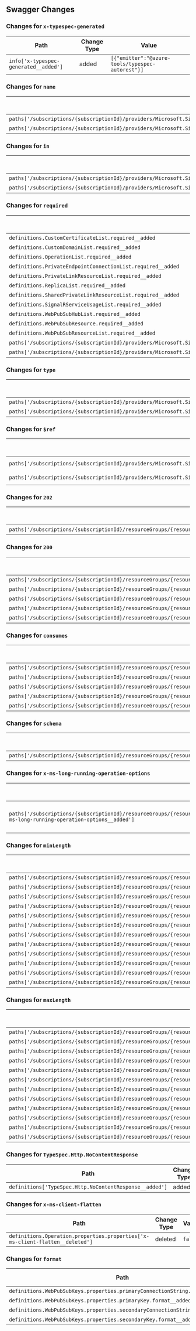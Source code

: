 ## Swagger Changes

### Changes for `x-typespec-generated`

| Path | Change Type | Value |
|------|------------|-------|
| `info['x-typespec-generated__added']` | added | `[{"emitter":"@azure-tools/typespec-autorest"}]` |

### Changes for `name`

| Path | Change Type | Value |
|------|------------|-------|
| `paths['/subscriptions/{subscriptionId}/providers/Microsoft.SignalRService/locations/{location}/checkNameAvailability'].post.parameters[0].name__deleted` | deleted | `location` |
| `paths['/subscriptions/{subscriptionId}/providers/Microsoft.SignalRService/locations/{location}/usages'].get.parameters[0].name__deleted` | deleted | `location` |

### Changes for `in`

| Path | Change Type | Value |
|------|------------|-------|
| `paths['/subscriptions/{subscriptionId}/providers/Microsoft.SignalRService/locations/{location}/checkNameAvailability'].post.parameters[0].in__deleted` | deleted | `path` |
| `paths['/subscriptions/{subscriptionId}/providers/Microsoft.SignalRService/locations/{location}/usages'].get.parameters[0].in__deleted` | deleted | `path` |

### Changes for `required`

| Path | Change Type | Value |
|------|------------|-------|
| `definitions.CustomCertificateList.required__added` | added | `["value"]` |
| `definitions.CustomDomainList.required__added` | added | `["value"]` |
| `definitions.OperationList.required__added` | added | `["value"]` |
| `definitions.PrivateEndpointConnectionList.required__added` | added | `["value"]` |
| `definitions.PrivateLinkResourceList.required__added` | added | `["value"]` |
| `definitions.ReplicaList.required__added` | added | `["value"]` |
| `definitions.SharedPrivateLinkResourceList.required__added` | added | `["value"]` |
| `definitions.SignalRServiceUsageList.required__added` | added | `["value"]` |
| `definitions.WebPubSubHubList.required__added` | added | `["value"]` |
| `definitions.WebPubSubResource.required__added` | added | `["properties"]` |
| `definitions.WebPubSubResourceList.required__added` | added | `["value"]` |
| `paths['/subscriptions/{subscriptionId}/providers/Microsoft.SignalRService/locations/{location}/checkNameAvailability'].post.parameters[0].required__deleted` | deleted | `true` |
| `paths['/subscriptions/{subscriptionId}/providers/Microsoft.SignalRService/locations/{location}/usages'].get.parameters[0].required__deleted` | deleted | `true` |

### Changes for `type`

| Path | Change Type | Value |
|------|------------|-------|
| `paths['/subscriptions/{subscriptionId}/providers/Microsoft.SignalRService/locations/{location}/checkNameAvailability'].post.parameters[0].type__deleted` | deleted | `string` |
| `paths['/subscriptions/{subscriptionId}/providers/Microsoft.SignalRService/locations/{location}/usages'].get.parameters[0].type__deleted` | deleted | `string` |

### Changes for `$ref`

| Path | Change Type | Value |
|------|------------|-------|
| `paths['/subscriptions/{subscriptionId}/providers/Microsoft.SignalRService/locations/{location}/checkNameAvailability'].post.parameters[0].$ref__added` | added | `../../../../../common-types/resource-management/v5/types.json#/parameters/LocationParameter` |
| `paths['/subscriptions/{subscriptionId}/providers/Microsoft.SignalRService/locations/{location}/usages'].get.parameters[0].$ref__added` | added | `../../../../../common-types/resource-management/v5/types.json#/parameters/LocationParameter` |

### Changes for `202`

| Path | Change Type | Value |
|------|------------|-------|
| `paths['/subscriptions/{subscriptionId}/resourceGroups/{resourceGroupName}/providers/Microsoft.SignalRService/webPubSub/{resourceName}'].put.responses.202__deleted` | deleted | `{"description":"ignore"}` |

### Changes for `200`

| Path | Change Type | Value |
|------|------------|-------|
| `paths['/subscriptions/{subscriptionId}/resourceGroups/{resourceGroupName}/providers/Microsoft.SignalRService/webPubSub/{resourceName}'].delete.responses.200__deleted` | deleted | `{"description":"ignore"}` |
| `paths['/subscriptions/{subscriptionId}/resourceGroups/{resourceGroupName}/providers/Microsoft.SignalRService/webPubSub/{resourceName}/customDomains/{name}'].delete.responses.200__deleted` | deleted | `{"description":"ignore"}` |
| `paths['/subscriptions/{subscriptionId}/resourceGroups/{resourceGroupName}/providers/Microsoft.SignalRService/webPubSub/{resourceName}/hubs/{hubName}'].delete.responses.200__deleted` | deleted | `{"description":"ignore"}` |
| `paths['/subscriptions/{subscriptionId}/resourceGroups/{resourceGroupName}/providers/Microsoft.SignalRService/webPubSub/{resourceName}/privateEndpointConnections/{privateEndpointConnectionName}'].delete.responses.200__deleted` | deleted | `{"description":"ignore"}` |
| `paths['/subscriptions/{subscriptionId}/resourceGroups/{resourceGroupName}/providers/Microsoft.SignalRService/webPubSub/{resourceName}/sharedPrivateLinkResources/{sharedPrivateLinkResourceName}'].delete.responses.200__deleted` | deleted | `{"description":"ignore"}` |

### Changes for `consumes`

| Path | Change Type | Value |
|------|------------|-------|
| `paths['/subscriptions/{subscriptionId}/resourceGroups/{resourceGroupName}/providers/Microsoft.SignalRService/webPubSub/{resourceName}/customCertificates/{certificateName}'].put.consumes__deleted` | deleted | `["application/json","text/json"]` |
| `paths['/subscriptions/{subscriptionId}/resourceGroups/{resourceGroupName}/providers/Microsoft.SignalRService/webPubSub/{resourceName}/customDomains/{name}'].put.consumes__deleted` | deleted | `["application/json","text/json"]` |
| `paths['/subscriptions/{subscriptionId}/resourceGroups/{resourceGroupName}/providers/Microsoft.SignalRService/webPubSub/{resourceName}/replicas/{replicaName}'].patch.consumes__deleted` | deleted | `["application/json","text/json"]` |
| `paths['/subscriptions/{subscriptionId}/resourceGroups/{resourceGroupName}/providers/Microsoft.SignalRService/webPubSub/{resourceName}/replicas/{replicaName}'].put.consumes__deleted` | deleted | `["application/json","text/json"]` |
| `paths['/subscriptions/{subscriptionId}/resourceGroups/{resourceGroupName}/providers/Microsoft.SignalRService/webPubSub/{resourceName}/replicas/{replicaName}/sharedPrivateLinkResources/{sharedPrivateLinkResourceName}'].put.consumes__deleted` | deleted | `["application/json","text/json"]` |

### Changes for `schema`

| Path | Change Type | Value |
|------|------------|-------|
| `paths['/subscriptions/{subscriptionId}/resourceGroups/{resourceGroupName}/providers/Microsoft.SignalRService/webPubSub/{resourceName}/regenerateKey'].post.responses.202.schema__deleted` | deleted | `{"$ref":"#/definitions/WebPubSubKeys"}` |

### Changes for `x-ms-long-running-operation-options`

| Path | Change Type | Value |
|------|------------|-------|
| `paths['/subscriptions/{subscriptionId}/resourceGroups/{resourceGroupName}/providers/Microsoft.SignalRService/webPubSub/{resourceName}/replicas/{replicaName}'].patch['x-ms-long-running-operation-options__added']` | added | `{"final-state-via":"azure-async-operation"}` |

### Changes for `minLength`

| Path | Change Type | Value |
|------|------------|-------|
| `paths['/subscriptions/{subscriptionId}/resourceGroups/{resourceGroupName}/providers/Microsoft.SignalRService/webPubSub/{resourceName}/replicas/{replicaName}/sharedPrivateLinkResources'].get.parameters[0].minLength__deleted` | deleted | `3` |
| `paths['/subscriptions/{subscriptionId}/resourceGroups/{resourceGroupName}/providers/Microsoft.SignalRService/webPubSub/{resourceName}/replicas/{replicaName}/sharedPrivateLinkResources'].get.parameters[1].minLength__deleted` | deleted | `3` |
| `paths['/subscriptions/{subscriptionId}/resourceGroups/{resourceGroupName}/providers/Microsoft.SignalRService/webPubSub/{resourceName}/replicas/{replicaName}/sharedPrivateLinkResources/{sharedPrivateLinkResourceName}'].get.parameters[0].minLength__deleted` | deleted | `3` |
| `paths['/subscriptions/{subscriptionId}/resourceGroups/{resourceGroupName}/providers/Microsoft.SignalRService/webPubSub/{resourceName}/replicas/{replicaName}/sharedPrivateLinkResources/{sharedPrivateLinkResourceName}'].get.parameters[1].minLength__deleted` | deleted | `3` |
| `paths['/subscriptions/{subscriptionId}/resourceGroups/{resourceGroupName}/providers/Microsoft.SignalRService/webPubSub/{resourceName}/replicas/{replicaName}/sharedPrivateLinkResources/{sharedPrivateLinkResourceName}'].get.parameters[2].minLength__deleted` | deleted | `3` |
| `paths['/subscriptions/{subscriptionId}/resourceGroups/{resourceGroupName}/providers/Microsoft.SignalRService/webPubSub/{resourceName}/replicas/{replicaName}/sharedPrivateLinkResources/{sharedPrivateLinkResourceName}'].put.parameters[0].minLength__deleted` | deleted | `3` |
| `paths['/subscriptions/{subscriptionId}/resourceGroups/{resourceGroupName}/providers/Microsoft.SignalRService/webPubSub/{resourceName}/replicas/{replicaName}/sharedPrivateLinkResources/{sharedPrivateLinkResourceName}'].put.parameters[1].minLength__deleted` | deleted | `3` |
| `paths['/subscriptions/{subscriptionId}/resourceGroups/{resourceGroupName}/providers/Microsoft.SignalRService/webPubSub/{resourceName}/replicas/{replicaName}/sharedPrivateLinkResources/{sharedPrivateLinkResourceName}'].put.parameters[2].minLength__deleted` | deleted | `3` |
| `paths['/subscriptions/{subscriptionId}/resourceGroups/{resourceGroupName}/providers/Microsoft.SignalRService/webPubSub/{resourceName}/sharedPrivateLinkResources'].get.parameters[0].minLength__deleted` | deleted | `3` |
| `paths['/subscriptions/{subscriptionId}/resourceGroups/{resourceGroupName}/providers/Microsoft.SignalRService/webPubSub/{resourceName}/sharedPrivateLinkResources/{sharedPrivateLinkResourceName}'].delete.parameters[1].minLength__deleted` | deleted | `3` |
| `paths['/subscriptions/{subscriptionId}/resourceGroups/{resourceGroupName}/providers/Microsoft.SignalRService/webPubSub/{resourceName}/sharedPrivateLinkResources/{sharedPrivateLinkResourceName}'].get.parameters[1].minLength__deleted` | deleted | `3` |
| `paths['/subscriptions/{subscriptionId}/resourceGroups/{resourceGroupName}/providers/Microsoft.SignalRService/webPubSub/{resourceName}/sharedPrivateLinkResources/{sharedPrivateLinkResourceName}'].put.parameters[1].minLength__deleted` | deleted | `3` |

### Changes for `maxLength`

| Path | Change Type | Value |
|------|------------|-------|
| `paths['/subscriptions/{subscriptionId}/resourceGroups/{resourceGroupName}/providers/Microsoft.SignalRService/webPubSub/{resourceName}/replicas/{replicaName}/sharedPrivateLinkResources'].get.parameters[0].maxLength__deleted` | deleted | `63` |
| `paths['/subscriptions/{subscriptionId}/resourceGroups/{resourceGroupName}/providers/Microsoft.SignalRService/webPubSub/{resourceName}/replicas/{replicaName}/sharedPrivateLinkResources'].get.parameters[1].maxLength__deleted` | deleted | `63` |
| `paths['/subscriptions/{subscriptionId}/resourceGroups/{resourceGroupName}/providers/Microsoft.SignalRService/webPubSub/{resourceName}/replicas/{replicaName}/sharedPrivateLinkResources/{sharedPrivateLinkResourceName}'].get.parameters[0].maxLength__deleted` | deleted | `63` |
| `paths['/subscriptions/{subscriptionId}/resourceGroups/{resourceGroupName}/providers/Microsoft.SignalRService/webPubSub/{resourceName}/replicas/{replicaName}/sharedPrivateLinkResources/{sharedPrivateLinkResourceName}'].get.parameters[1].maxLength__deleted` | deleted | `63` |
| `paths['/subscriptions/{subscriptionId}/resourceGroups/{resourceGroupName}/providers/Microsoft.SignalRService/webPubSub/{resourceName}/replicas/{replicaName}/sharedPrivateLinkResources/{sharedPrivateLinkResourceName}'].get.parameters[2].maxLength__deleted` | deleted | `63` |
| `paths['/subscriptions/{subscriptionId}/resourceGroups/{resourceGroupName}/providers/Microsoft.SignalRService/webPubSub/{resourceName}/replicas/{replicaName}/sharedPrivateLinkResources/{sharedPrivateLinkResourceName}'].put.parameters[0].maxLength__deleted` | deleted | `63` |
| `paths['/subscriptions/{subscriptionId}/resourceGroups/{resourceGroupName}/providers/Microsoft.SignalRService/webPubSub/{resourceName}/replicas/{replicaName}/sharedPrivateLinkResources/{sharedPrivateLinkResourceName}'].put.parameters[1].maxLength__deleted` | deleted | `63` |
| `paths['/subscriptions/{subscriptionId}/resourceGroups/{resourceGroupName}/providers/Microsoft.SignalRService/webPubSub/{resourceName}/replicas/{replicaName}/sharedPrivateLinkResources/{sharedPrivateLinkResourceName}'].put.parameters[2].maxLength__deleted` | deleted | `63` |
| `paths['/subscriptions/{subscriptionId}/resourceGroups/{resourceGroupName}/providers/Microsoft.SignalRService/webPubSub/{resourceName}/sharedPrivateLinkResources'].get.parameters[0].maxLength__deleted` | deleted | `63` |
| `paths['/subscriptions/{subscriptionId}/resourceGroups/{resourceGroupName}/providers/Microsoft.SignalRService/webPubSub/{resourceName}/sharedPrivateLinkResources/{sharedPrivateLinkResourceName}'].delete.parameters[1].maxLength__deleted` | deleted | `63` |
| `paths['/subscriptions/{subscriptionId}/resourceGroups/{resourceGroupName}/providers/Microsoft.SignalRService/webPubSub/{resourceName}/sharedPrivateLinkResources/{sharedPrivateLinkResourceName}'].get.parameters[1].maxLength__deleted` | deleted | `63` |
| `paths['/subscriptions/{subscriptionId}/resourceGroups/{resourceGroupName}/providers/Microsoft.SignalRService/webPubSub/{resourceName}/sharedPrivateLinkResources/{sharedPrivateLinkResourceName}'].put.parameters[1].maxLength__deleted` | deleted | `63` |

### Changes for `TypeSpec.Http.NoContentResponse`

| Path | Change Type | Value |
|------|------------|-------|
| `definitions['TypeSpec.Http.NoContentResponse__added']` | added | `{"type":"object"}` |

### Changes for `x-ms-client-flatten`

| Path | Change Type | Value |
|------|------------|-------|
| `definitions.Operation.properties.properties['x-ms-client-flatten__deleted']` | deleted | `false` |

### Changes for `format`

| Path | Change Type | Value |
|------|------------|-------|
| `definitions.WebPubSubKeys.properties.primaryConnectionString.format__added` | added | `password` |
| `definitions.WebPubSubKeys.properties.primaryKey.format__added` | added | `password` |
| `definitions.WebPubSubKeys.properties.secondaryConnectionString.format__added` | added | `password` |
| `definitions.WebPubSubKeys.properties.secondaryKey.format__added` | added | `password` |


